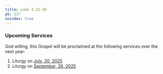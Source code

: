 ```yaml
---
title: Luke 4.22-30
pk: 217
noindex: true
---
```


### Upcoming Services

God willing, this Gospel will be proclaimed at the following services over the next year:


1. Liturgy on [July, 20, 2025](https://orthocal.info/readings/gregorian/2025/07/20/)
1. Liturgy on [September, 26, 2025](https://orthocal.info/readings/gregorian/2025/09/26/)
